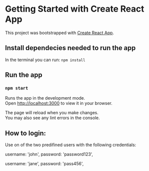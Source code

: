 # Getting Started with Create React App

This project was bootstrapped with [Create React App](https://github.com/facebook/create-react-app).

## Install dependecies needed to run the app

In the terminal you can run:
`npm install`

## Run the app
### `npm start`

Runs the app in the development mode.\
Open [http://localhost:3000](http://localhost:3000) to view it in your browser.

The page will reload when you make changes.\
You may also see any lint errors in the console.

## How to login:

Use on of the two predifined users with the following credentials: 

username: 'john',
password: 'password123',

username: 'jane',
password: 'pass456',
